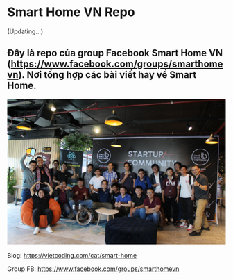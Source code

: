 # Smart Home VN Repo
(Updating...)

## Đây là repo của group **Facebook Smart Home VN** (https://www.facebook.com/groups/smarthomevn). Nơi tổng hợp các bài viết hay vể Smart Home.

[![Smart Home VN](https://github.com/reactnativevietnam/meetups/blob/master/03/Photos/1.jpg)](/03/Photos/1.jpg)

Blog: https://vietcoding.com/cat/smart-home

Group FB: https://www.facebook.com/groups/smarthomevn
